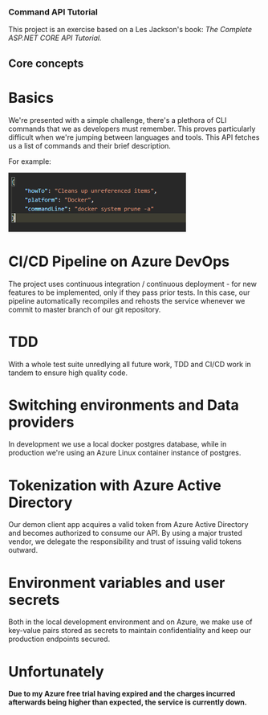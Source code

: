 ### Command API Tutorial

This project is an exercise based on a Les Jackson's book:
*The Complete ASP.NET CORE API Tutorial.*

## Core concepts

# Basics

We're presented with a simple challenge, there's a plethora of CLI commands that we as developers must remember. This proves particularly difficult when we're jumping between languages and tools. This API fetches us a list of commands and their brief description.

For example:

![alt text](https://github.com/Piterino/commapitut/blob/main/exampleCommApiResult.png?raw=true)

# CI/CD Pipeline on Azure DevOps

The project uses continuous integration / continuous deployment - for new features to be implemented, only if they pass prior tests. In this case, our pipeline automatically recompiles and rehosts the service whenever we commit to master branch of our git repository.

# TDD

With a whole test suite unredlying all future work, TDD and CI/CD work in tandem to ensure high quality code.

# Switching environments and Data providers

In development we use a local docker postgres database, while in production we're using an Azure Linux container instance of postgres.

# Tokenization with Azure Active Directory

Our demon client app acquires a valid token from Azure Active Directory and becomes authorized to consume our API. By using a major trusted vendor, we delegate the responsibility and trust of issuing valid tokens outward.

# Environment variables and user secrets

Both in the local development environment and on Azure, we make use of key-value pairs stored as secrets to maintain confidentiality and keep our production endpoints secured.

# Unfortunately

**Due to my Azure free trial having expired and the charges incurred afterwards being higher than expected, the service is currently down.**
